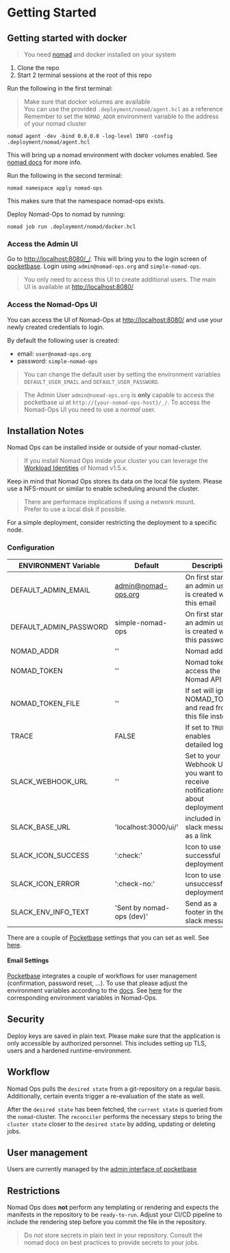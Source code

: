 # Getting Started

## Getting started with docker

> You need [nomad](https://developer.hashicorp.com/nomad/docs/install) and docker installed on your system

1. Clone the repo
2. Start 2 terminal sessions at the root of this repo

Run the following in the first terminal:

> Make sure that docker volumes are available  
> You can use the provided `.deployment/nomad/agent.hcl` as a reference  
> Remember to set the `NOMAD_ADDR` environment variable to the address of your nomad cluster

`nomad agent -dev -bind 0.0.0.0 -log-level INFO -config .deployment/nomad/agent.hcl`

This will bring up a nomad environment with docker volumes enabled. See [nomad docs](https://developer.hashicorp.com/nomad/docs/operations/nomad-agent) for more info.

Run the following in the second terminal:

`nomad namespace apply nomad-ops`

This makes sure that the namespace nomad-ops exists.

Deploy Nomad-Ops to nomad by running:

`nomad job run .deployment/nomad/docker.hcl`

### Access the Admin UI

Go to [http://localhost:8080/_/](http://localhost:8080/_/).
This will bring you to the login screen of [pocketbase](https://pocketbase.io).
Login using `admin@nomad-ops.org` and `simple-nomad-ops`.

> You only need to access this UI to create additional users. The main UI is available at [http://localhost:8080/](http://localhost:8080/)

### Access the Nomad-Ops UI

You can access the UI of Nomad-Ops at [http://localhost:8080/](http://localhost:8080/) and use your newly created credentials to login.

By default the following user is created:

- email: `user@nomad-ops.org`
- password: `simple-nomad-ops`

> You can change the default user by setting the environment variables `DEFAULT_USER_EMAIL` and `DEFAULT_USER_PASSWORD`.

> The Admin User `admin@nomad-ops.org` is **only** capable to access the pocketbase ui at `http://{your-nomad-ops-host}/_/`. To access the Nomad-Ops UI you need to use a *normal* user.

## Installation Notes

Nomad Ops can be installed inside or outside of your nomad-cluster.

> If you install Nomad Ops inside your cluster you can leverage the [Workload Identities](https://developer.hashicorp.com/nomad/docs/concepts/workload-identity) of Nomad v1.5.x.

Keep in mind that Nomad Ops stores its data on the local file system. Please use a NFS-mount or similar to enable scheduling around the cluster.

> There are performace implications if using a network mount.    
> Prefer to use a local disk if possible.  

For a simple deployment, consider restricting the deployment to a specific node.

### Configuration 

| ENVIRONMENT Variable   | Default                   | Description                                                                    |
| ---------------------- | ------------------------- | ------------------------------------------------------------------------------ |
| DEFAULT_ADMIN_EMAIL    | admin@nomad-ops.org       | On first startup an admin user is created with this email                      |
| DEFAULT_ADMIN_PASSWORD | simple-nomad-ops          | On first startup an admin user is created with this password                   |
| NOMAD_ADDR             | ''                        | Nomad addr                                                                     |
| NOMAD_TOKEN            | ''                        | Nomad token to access the Nomad API                                            |
| NOMAD_TOKEN_FILE       | ''                        | If set will ignore NOMAD_TOKEN and read from this file instead                 |
| TRACE                  | FALSE                     | If set to `TRUE` enables detailed logging                                      |
| SLACK_WEBHOOK_URL      | ''                        | Set to your Webhook URL if you want to receive notifications about deployments |
| SLACK_BASE_URL         | 'localhost:3000/ui/'      | included in the slack message as a link                                        |
| SLACK_ICON_SUCCESS     | ':check:'                 | Icon to use for successful deployments                                         |
| SLACK_ICON_ERROR       | ':check-no:'              | Icon to use for unsuccessful deployments                                       |
| SLACK_ENV_INFO_TEXT    | 'Sent by nomad-ops (dev)' | Send as a footer in the slack message                                          |

There are a couple of [Pocketbase](https://pocketbase.io) settings that you can set as well. See [here](https://github.com/nomad-ops/nomad-ops/blob/main/backend/cmd/nomad-ops-server/main.go#L65).

#### Email Settings

[Pocketbase](https://pocketbase.io) integrates a couple of workflows for user management (confirmation, password reset, ...). To use that please adjust the environment variables according to the [docs](https://pocketbase.io/docs/api-settings/). See [here](https://github.com/nomad-ops/nomad-ops/blob/main/backend/cmd/nomad-ops-server/main.go#L65) for the corresponding environment variables in Nomad-Ops.

## Security

Deploy keys are saved in plain text. Please make sure that the application is only accessible by authorized personnel. This includes setting up TLS, users and a hardened runtime-environment.

## Workflow

Nomad Ops pulls the `desired state` from a git-repository on a regular basis. Additionally, certain events trigger a re-evaluation of the state as well.

After the `desired state` has been fetched, the `current state` is queried from the `nomad`-cluster. The `reconciler` performs the necessary steps to bring the `cluster state` closer to the `desired state` by adding, updating or deleting jobs.

## User management

Users are currently managed by the [admin interface of pocketbase](https://pocketbase.io/docs/)

## Restrictions

Nomad Ops does **not** perform any templating or rendering and expects the manifests in the repository to be `ready-to-run`. Adjust your CI/CD pipeline to include the rendering step before you commit the file in the repository. 

> Do not store secrets in plain text in your repository. Consult the nomad docs on best practices to provide secrets to your jobs.
